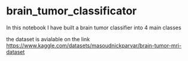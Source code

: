 # brain_tumor_classificator

In this notebook I have built a brain tumor classifier into 4 main classes

the dataset is avialable on the link https://www.kaggle.com/datasets/masoudnickparvar/brain-tumor-mri-dataset 
